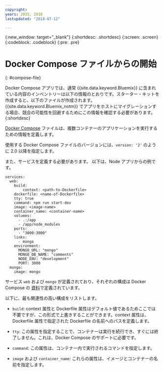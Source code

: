 ```yaml
---
copyright:
years: 2015, 2018
lastupdated: "2018-07-12"

---
```


{:new_window: target="_blank"}
{:shortdesc: .shortdesc}
{:screen: .screen}
{:codeblock: .codeblock}
{:pre: .pre}

# Docker Compose ファイルからの開始
{: #compose-file}

Docker Compose アプリでは、通常 {{site.data.keyword.Bluemix}} に含まれている内容のインベントリーは以下の情報のとおりです。スターター・キットを作成すると、以下のファイルが作成されます。 {{site.data.keyword.Bluemix_notm}} でアプリをホストにマイグレーションする場合、競合の可能性を回避するためにこの情報を確認する必要があります。
{:shortdesc}

[Docker Compose](https://docs.docker.com/compose/overview/) ファイルは、複数コンテナーのアプリケーションを実行するための情報を定義します。

使用する Docker Compose ファイルのバージョンには、`version: '2'` のように 2.0 以降を指定します。

また、サービスを定義する必要があります。 以下は、Node アプリからの例です。

```
services:
  web:
    build:
    	context: <path-to-Dockerfile>
	dockerfile: <name-of-Dockerfile>
    tty: true
    command: npm run start-dev
    image: <image-name>
    container_name: <container-name>
    volumes:
      - .:/app
      - /app/node_modules
    ports:
      - "3000:3000"
    links:
      - mongo
    environment:
      MONGO_URL: "mongo"
      MONGO_DB_NAME: "comments"
      NODE_ENV: "development"
      PORT: 3000
  mongo:
    image: mongo
```

サービス `web` および `mongo` が定義されており、それぞれの構成は Docker Compose の [資料](https://docs.docker.com/compose/compose-file/compose-file-v2/)で定義されています。

以下に、最も関連性の高い構成をリストします。

* `build`: context 属性と Dockerfile 属性はデフォルト値であるためここでは不要ですが、この形式で上書きすることができます。context 属性は、Dockerfile 属性で指定された Dockerfile の名前へのパスを定義します。

* `tty`: この属性を指定することで、コンテナーは実行を続行でき、すぐには終了しません。これは、Docker Compose のサポートに必要です。

* `command`: この属性は、コンテナー内で実行されるコマンドを指定します。

* `image` および `container_name`: これらの属性は、イメージとコンテナーの名前を指定します。
